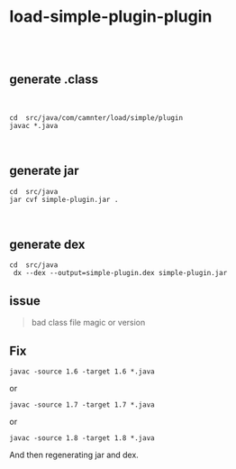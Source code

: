 # load-simple-plugin-plugin

<br>
<br>

## generate .class
 
<br>
    
```shell
cd  src/java/com/camnter/load/simple/plugin
javac *.java
```

<br>

## generate jar

```shell
cd  src/java
jar cvf simple-plugin.jar .  
```

<br>

## generate dex
  
```shell
cd  src/java
 dx --dex --output=simple-plugin.dex simple-plugin.jar  
```
   
## issue
   
> bad class file magic or version
   
## Fix

`javac -source 1.6 -target 1.6 *.java`   

or   
   
`javac -source 1.7 -target 1.7 *.java`
   
or   
   
`javac -source 1.8 -target 1.8 *.java`   
       
       
And then regenerating jar and dex.
